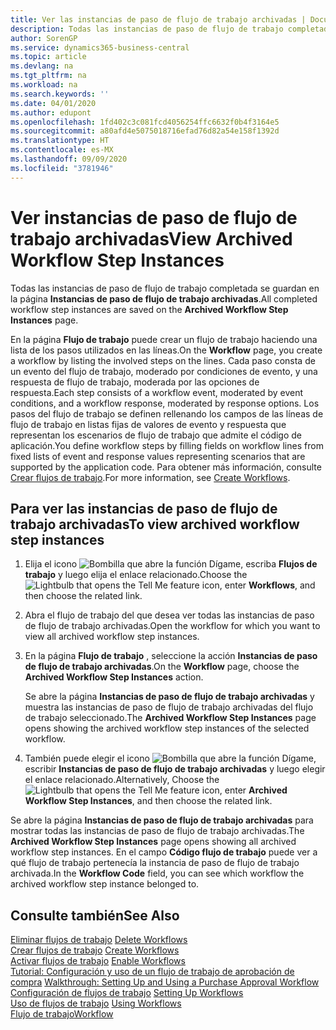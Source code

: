 ```yaml
---
title: Ver las instancias de paso de flujo de trabajo archivadas | Documentos de Microsoft
description: Todas las instancias de paso de flujo de trabajo completada se guardan en la página **Instancias de paso de flujo de trabajo archivadas**.
author: SorenGP
ms.service: dynamics365-business-central
ms.topic: article
ms.devlang: na
ms.tgt_pltfrm: na
ms.workload: na
ms.search.keywords: ''
ms.date: 04/01/2020
ms.author: edupont
ms.openlocfilehash: 1fd402c3c081fcd4056254ffc6632f0b4f3164e5
ms.sourcegitcommit: a80afd4e5075018716efad76d82a54e158f1392d
ms.translationtype: HT
ms.contentlocale: es-MX
ms.lasthandoff: 09/09/2020
ms.locfileid: "3781946"
---
```

# <a name="view-archived-workflow-step-instances"></a><span data-ttu-id="528e2-103">Ver instancias de paso de flujo de trabajo archivadas</span><span class="sxs-lookup"><span data-stu-id="528e2-103">View Archived Workflow Step Instances</span></span>
<span data-ttu-id="528e2-104">Todas las instancias de paso de flujo de trabajo completada se guardan en la página **Instancias de paso de flujo de trabajo archivadas**.</span><span class="sxs-lookup"><span data-stu-id="528e2-104">All completed workflow step instances are saved on the **Archived Workflow Step Instances** page.</span></span>  

 <span data-ttu-id="528e2-105">En la página **Flujo de trabajo** puede crear un flujo de trabajo haciendo una lista de los pasos utilizados en las líneas.</span><span class="sxs-lookup"><span data-stu-id="528e2-105">On the **Workflow** page, you create a workflow by listing the involved steps on the lines.</span></span> <span data-ttu-id="528e2-106">Cada paso consta de un evento del flujo de trabajo, moderado por condiciones de evento, y una respuesta de flujo de trabajo, moderada por las opciones de respuesta.</span><span class="sxs-lookup"><span data-stu-id="528e2-106">Each step consists of a workflow event, moderated by event conditions, and a workflow response, moderated by response options.</span></span> <span data-ttu-id="528e2-107">Los pasos del flujo de trabajo se definen rellenando los campos de las líneas de flujo de trabajo en listas fijas de valores de evento y respuesta que representan los escenarios de flujo de trabajo que admite el código de aplicación.</span><span class="sxs-lookup"><span data-stu-id="528e2-107">You define workflow steps by filling fields on workflow lines from fixed lists of event and response values representing scenarios that are supported by the application code.</span></span> <span data-ttu-id="528e2-108">Para obtener más información, consulte [Crear flujos de trabajo](across-how-to-create-workflows.md).</span><span class="sxs-lookup"><span data-stu-id="528e2-108">For more information, see [Create Workflows](across-how-to-create-workflows.md).</span></span>  

## <a name="to-view-archived-workflow-step-instances"></a><span data-ttu-id="528e2-109">Para ver las instancias de paso de flujo de trabajo archivadas</span><span class="sxs-lookup"><span data-stu-id="528e2-109">To view archived workflow step instances</span></span>  
1.  <span data-ttu-id="528e2-110">Elija el icono ![Bombilla que abre la función Dígame](media/ui-search/search_small.png "Dígame qué desea hacer"), escriba **Flujos de trabajo** y luego elija el enlace relacionado.</span><span class="sxs-lookup"><span data-stu-id="528e2-110">Choose the ![Lightbulb that opens the Tell Me feature](media/ui-search/search_small.png "Tell me what you want to do") icon, enter **Workflows**, and then choose the related link.</span></span>  
2.  <span data-ttu-id="528e2-111">Abra el flujo de trabajo del que desea ver todas las instancias de paso de flujo de trabajo archivadas.</span><span class="sxs-lookup"><span data-stu-id="528e2-111">Open the workflow for which you want to view all archived workflow step instances.</span></span>  
3.  <span data-ttu-id="528e2-112">En la página **Flujo de trabajo** , seleccione la acción **Instancias de paso de flujo de trabajo archivadas**.</span><span class="sxs-lookup"><span data-stu-id="528e2-112">On the **Workflow** page, choose the **Archived Workflow Step Instances** action.</span></span>  

    <span data-ttu-id="528e2-113">Se abre la página **Instancias de paso de flujo de trabajo archivadas** y muestra las instancias de paso de flujo de trabajo archivadas del flujo de trabajo seleccionado.</span><span class="sxs-lookup"><span data-stu-id="528e2-113">The **Archived Workflow Step Instances** page opens showing the archived workflow step instances of the selected workflow.</span></span>  
4.  <span data-ttu-id="528e2-114">También puede elegir el icono ![Bombilla que abre la función Dígame](media/ui-search/search_small.png "Dígame qué desea hacer"), escribir **Instancias de paso de flujo de trabajo archivadas** y luego elegir el enlace relacionado.</span><span class="sxs-lookup"><span data-stu-id="528e2-114">Alternatively, Choose the ![Lightbulb that opens the Tell Me feature](media/ui-search/search_small.png "Tell me what you want to do") icon, enter **Archived Workflow Step Instances**, and then choose the related link.</span></span>  

<span data-ttu-id="528e2-115">Se abre la página **Instancias de paso de flujo de trabajo archivadas** para mostrar todas las instancias de paso de flujo de trabajo archivadas.</span><span class="sxs-lookup"><span data-stu-id="528e2-115">The **Archived Workflow Step Instances** page opens showing all archived workflow step instances.</span></span> <span data-ttu-id="528e2-116">En el campo **Código flujo de trabajo** puede ver a qué flujo de trabajo pertenecía la instancia de paso de flujo de trabajo archivada.</span><span class="sxs-lookup"><span data-stu-id="528e2-116">In the **Workflow Code** field, you can see which workflow the archived workflow step instance belonged to.</span></span>  

## <a name="see-also"></a><span data-ttu-id="528e2-117">Consulte también</span><span class="sxs-lookup"><span data-stu-id="528e2-117">See Also</span></span>  
 <span data-ttu-id="528e2-118">[Eliminar flujos de trabajo](across-how-to-delete-workflows.md) </span><span class="sxs-lookup"><span data-stu-id="528e2-118">[Delete Workflows](across-how-to-delete-workflows.md) </span></span>  
 <span data-ttu-id="528e2-119">[Crear flujos de trabajo](across-how-to-create-workflows.md) </span><span class="sxs-lookup"><span data-stu-id="528e2-119">[Create Workflows](across-how-to-create-workflows.md) </span></span>  
 <span data-ttu-id="528e2-120">[Activar flujos de trabajo](across-how-to-enable-workflows.md) </span><span class="sxs-lookup"><span data-stu-id="528e2-120">[Enable Workflows](across-how-to-enable-workflows.md) </span></span>  
 <span data-ttu-id="528e2-121">[Tutorial: Configuración y uso de un flujo de trabajo de aprobación de compra](walkthrough-setting-up-and-using-a-purchase-approval-workflow.md) </span><span class="sxs-lookup"><span data-stu-id="528e2-121">[Walkthrough: Setting Up and Using a Purchase Approval Workflow](walkthrough-setting-up-and-using-a-purchase-approval-workflow.md) </span></span>  
 <span data-ttu-id="528e2-122">[Configuración de flujos de trabajo](across-set-up-workflows.md) </span><span class="sxs-lookup"><span data-stu-id="528e2-122">[Setting Up Workflows](across-set-up-workflows.md) </span></span>  
 <span data-ttu-id="528e2-123">[Uso de flujos de trabajo](across-use-workflows.md) </span><span class="sxs-lookup"><span data-stu-id="528e2-123">[Using Workflows](across-use-workflows.md) </span></span>  
 [<span data-ttu-id="528e2-124">Flujo de trabajo</span><span class="sxs-lookup"><span data-stu-id="528e2-124">Workflow</span></span>](across-workflow.md)
